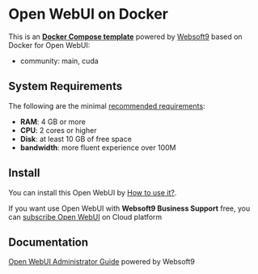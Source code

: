 # Open WebUI on Docker  

This is an **[Docker Compose template](https://github.com/Websoft9/docker-library)** powered by [Websoft9](https://www.websoft9.com) based on Docker for Open WebUI:


 - community:  main, cuda


## System Requirements

The following are the minimal [recommended requirements](https://openwebui.com):

* **RAM**: 4 GB or more
* **CPU**: 2 cores or higher
* **Disk**: at least 10 GB of free space
* **bandwidth**: more fluent experience over 100M  

## Install

You can install this Open WebUI by [How to use it?](https://github.com/Websoft9/docker-library#how-to-use-it).   

If you want use Open WebUI with **Websoft9 Business Support** free, you can [subscribe Open WebUI](https://www.websoft9.com/apps) on Cloud platform

## Documentation

[Open WebUI Administrator Guide](https://support.websoft9.com/docs/openwebui) powered by Websoft9